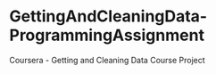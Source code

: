 GettingAndCleaningData-ProgrammingAssignment
============================================

Coursera - Getting and Cleaning Data Course Project
